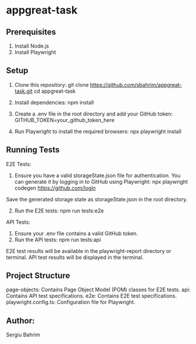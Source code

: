 # appgreat-task

## Prerequisites

1. Install Node.js
2. Install Playwright

## Setup

1. Clone this repository:
   git clone https://github.com/sbahrim/appgreat-task.git
   cd appgreat-task
  
2. Install dependencies:
  npm install

3. Create a .env file in the root directory and add your GitHub token:
GITHUB_TOKEN=your_github_token_here

5. Run Playwright to install the required browsers:
npx playwright install

## Running Tests

E2E Tests:
1. Ensure you have a valid storageState.json file for authentication. You can generate it by logging in to GitHub using Playwright:
npx playwright codegen https://github.com/login

Save the generated storage state as storageState.json in the root directory.

2. Run the E2E tests:
npm run tests:e2e

API Tests:
1. Ensure your .env file contains a valid GitHub token.
2. Run the API tests:
npm run tests:api

E2E test results will be available in the playwright-report directory or terminal.
API test results will be displayed in the terminal.

## Project Structure
page-objects: Contains Page Object Model (POM) classes for E2E tests.
api: Contains API test specifications.
e2e: Contains E2E test specifications.
playwright.config.ts: Configuration file for Playwright.

## Author: 
Sergiu Bahrim
